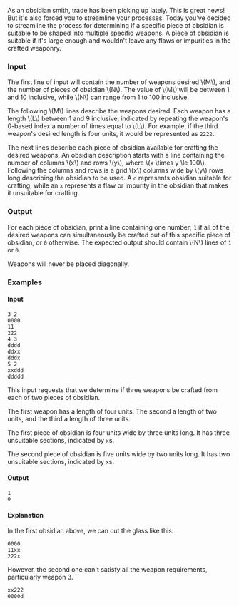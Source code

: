As an obsidian smith, trade has been picking up lately. This is great news! But it's also forced you to streamline your processes. Today you've decided to streamline the process for determining if a specific piece of obsidian is suitable to be shaped into multiple specific weapons. A piece of obsidian is suitable if it's large enough and wouldn't leave any flaws or impurities in the crafted weaponry.

### Input

The first line of input will contain the number of weapons desired \\(M\\), and the number of pieces of obsidian \\(N\\). The value of \\(M\\) will be between 1 and 10 inclusive, while \\(N\\) can range from 1 to 100 inclusive.

The following \\(M\\) lines describe the weapons desired. Each weapon has a length \\(L\\) between 1 and 9 inclusive, indicated by repeating the weapon's 0-based index a number of times equal to \\(L\\). For example, if the third weapon's desired length is four units, it would be represented as `2222`.

The next lines describe each piece of obsidian available for crafting the desired weapons. An obsidian description starts with a line containing the number of columns \\(x\\) and rows \\(y\\), where \\(x \times y \le 100\\). Following the columns and rows is a grid \\(x\\) columns wide by \\(y\\) rows long describing the obsidian to be used. A `d` represents obsidian suitable for crafting, while an `x` represents a flaw or impurity in the obsidian that makes it unsuitable for crafting.

### Output

For each piece of obsidian, print a line containing one number; `1` if all of the desired weapons can simultaneously be crafted out of this specific piece of obsidian, or `0` otherwise. The expected output should contain \\(N\\) lines of `1` or `0`.

Weapons will never be placed diagonally.

### Examples

#### Input

```
3 2
0000
11
222
4 3
dddd
ddxx
dddx
5 2
xxddd
ddddd
```

This input requests that we determine if three weapons be crafted from each of two pieces of obsidian.

The first weapon has a length of four units. The second a length of two units, and the third a length of three units.

The first piece of obsidian is four units wide by three units long. It has three unsuitable sections, indicated by `x`s.

The second piece of obsidian is five units wide by two units long. It has two unsuitable sections, indicated by `x`s.

#### Output

```
1
0
```

#### Explanation

In the first obsidian above, we can cut the glass like this:

```
0000
11xx
222x
```

However, the second one can't satisfy all the weapon requirements, particularly weapon 3.

```
xx222
0000d
```
